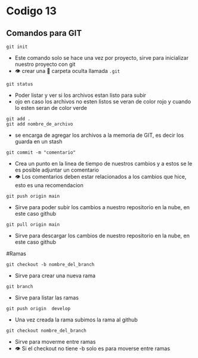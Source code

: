 # Codigo 13

## Comandos para GIT

```
git init
```
- Este comando solo se hace una vez por proyecto, sirve para inicializar nuestro proyecto con git
- :eye: crear una :file_folder: carpeta oculta llamada ```.git```
```
git status
```
- Poder listar y ver si los archivos estan listo para subir
- ojo en caso los archivos no esten listos se veran de color rojo y cuando lo esten seran de color verde


```
git add .
git add nombre_de_archivo
```
- se encarga de agregar los archivos a la memoria de GIT, es decir los guarda en un stash

```
git commit -m "comentario"
```
- Crea un punto en la linea de tiempo de nuestros cambios y a estos se le es posible adjuntar un comentario
- :eye: Los comentarios deben estar relacionados a los cambios que hice, esto es una recomendacion

```
git push origin main
```
- Sirve para poder subir los cambios a nuestro repositorio en la nube, en este caso github

```
git pull origin main
```
- Sirve para descargar los cambios de nuestro repositorio en la nube, en este caso github

#Ramas

```
git checkout -b nombre_del_branch
```
- Sirve para crear una nueva rama
```
git branch
```
- Sirve para listar las ramas

```
git push origin  develop
```
- Una vez creada la rama subimos la rama al github

```
git checkout nombre_del_branch
```
- Sirve para moverme entre ramas
- :eye: Si el checkout no tiene -b solo es para moverse entre ramas